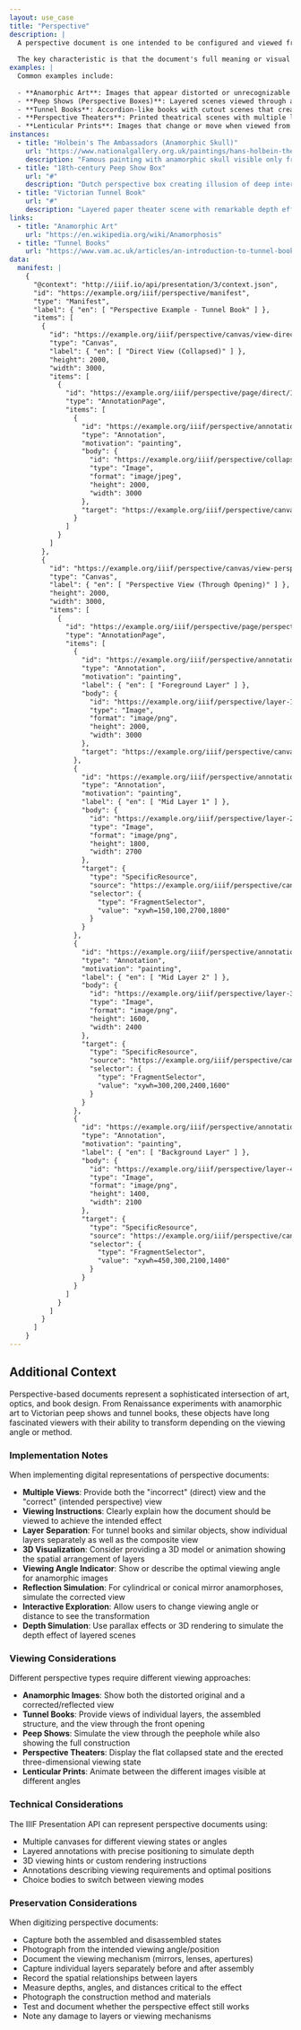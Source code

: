 ```yaml
---
layout: use_case
title: "Perspective"
description: |
  A perspective document is one intended to be configured and viewed from a specific point or through a fixed perspective window. These documents use principles of linear perspective, anamorphosis, or optical illusion to create images that only appear correct when viewed from a particular angle, distance, or through a specialized viewing device.
  
  The key characteristic is that the document's full meaning or visual coherence is only achieved under specific viewing conditions, often creating dramatic reveals or surprising transformations when viewed correctly versus incorrectly.
examples: |
  Common examples include:
  
  - **Anamorphic Art**: Images that appear distorted or unrecognizable when viewed directly but resolve into recognizable forms when viewed from an extreme angle or reflected in a cylindrical or conical mirror
  - **Peep Shows (Perspective Boxes)**: Layered scenes viewed through a small aperture that create the illusion of three-dimensional depth through forced perspective
  - **Tunnel Books**: Accordion-like books with cutout scenes that create depth when viewed through an opening at one end
  - **Perspective Theaters**: Printed theatrical scenes with multiple layers that create stage-like depth when properly assembled and viewed
  - **Lenticular Prints**: Images that change or move when viewed from different angles due to lenticular lensing technology
instances:
  - title: "Holbein's The Ambassadors (Anamorphic Skull)"
    url: "https://www.nationalgallery.org.uk/paintings/hans-holbein-the-younger-the-ambassadors"
    description: "Famous painting with anamorphic skull visible only from specific viewing angle"
  - title: "18th-century Peep Show Box"
    url: "#"
    description: "Dutch perspective box creating illusion of deep interior space"
  - title: "Victorian Tunnel Book"
    url: "#"
    description: "Layered paper theater scene with remarkable depth effect"
links:
  - title: "Anamorphic Art"
    url: "https://en.wikipedia.org/wiki/Anamorphosis"
  - title: "Tunnel Books"
    url: "https://www.vam.ac.uk/articles/an-introduction-to-tunnel-books"
data:
  manifest: |
    {
      "@context": "http://iiif.io/api/presentation/3/context.json",
      "id": "https://example.org/iiif/perspective/manifest",
      "type": "Manifest",
      "label": { "en": [ "Perspective Example - Tunnel Book" ] },
      "items": [
        {
          "id": "https://example.org/iiif/perspective/canvas/view-direct",
          "type": "Canvas",
          "label": { "en": [ "Direct View (Collapsed)" ] },
          "height": 2000,
          "width": 3000,
          "items": [
            {
              "id": "https://example.org/iiif/perspective/page/direct/1",
              "type": "AnnotationPage",
              "items": [
                {
                  "id": "https://example.org/iiif/perspective/annotation/collapsed",
                  "type": "Annotation",
                  "motivation": "painting",
                  "body": {
                    "id": "https://example.org/iiif/perspective/collapsed-view.jpg",
                    "type": "Image",
                    "format": "image/jpeg",
                    "height": 2000,
                    "width": 3000
                  },
                  "target": "https://example.org/iiif/perspective/canvas/view-direct"
                }
              ]
            }
          ]
        },
        {
          "id": "https://example.org/iiif/perspective/canvas/view-perspective",
          "type": "Canvas",
          "label": { "en": [ "Perspective View (Through Opening)" ] },
          "height": 2000,
          "width": 3000,
          "items": [
            {
              "id": "https://example.org/iiif/perspective/page/perspective/1",
              "type": "AnnotationPage",
              "items": [
                {
                  "id": "https://example.org/iiif/perspective/annotation/layer-1",
                  "type": "Annotation",
                  "motivation": "painting",
                  "label": { "en": [ "Foreground Layer" ] },
                  "body": {
                    "id": "https://example.org/iiif/perspective/layer-1-foreground.png",
                    "type": "Image",
                    "format": "image/png",
                    "height": 2000,
                    "width": 3000
                  },
                  "target": "https://example.org/iiif/perspective/canvas/view-perspective"
                },
                {
                  "id": "https://example.org/iiif/perspective/annotation/layer-2",
                  "type": "Annotation",
                  "motivation": "painting",
                  "label": { "en": [ "Mid Layer 1" ] },
                  "body": {
                    "id": "https://example.org/iiif/perspective/layer-2-mid.png",
                    "type": "Image",
                    "format": "image/png",
                    "height": 1800,
                    "width": 2700
                  },
                  "target": {
                    "type": "SpecificResource",
                    "source": "https://example.org/iiif/perspective/canvas/view-perspective",
                    "selector": {
                      "type": "FragmentSelector",
                      "value": "xywh=150,100,2700,1800"
                    }
                  }
                },
                {
                  "id": "https://example.org/iiif/perspective/annotation/layer-3",
                  "type": "Annotation",
                  "motivation": "painting",
                  "label": { "en": [ "Mid Layer 2" ] },
                  "body": {
                    "id": "https://example.org/iiif/perspective/layer-3-mid.png",
                    "type": "Image",
                    "format": "image/png",
                    "height": 1600,
                    "width": 2400
                  },
                  "target": {
                    "type": "SpecificResource",
                    "source": "https://example.org/iiif/perspective/canvas/view-perspective",
                    "selector": {
                      "type": "FragmentSelector",
                      "value": "xywh=300,200,2400,1600"
                    }
                  }
                },
                {
                  "id": "https://example.org/iiif/perspective/annotation/layer-4",
                  "type": "Annotation",
                  "motivation": "painting",
                  "label": { "en": [ "Background Layer" ] },
                  "body": {
                    "id": "https://example.org/iiif/perspective/layer-4-background.png",
                    "type": "Image",
                    "format": "image/png",
                    "height": 1400,
                    "width": 2100
                  },
                  "target": {
                    "type": "SpecificResource",
                    "source": "https://example.org/iiif/perspective/canvas/view-perspective",
                    "selector": {
                      "type": "FragmentSelector",
                      "value": "xywh=450,300,2100,1400"
                    }
                  }
                }
              ]
            }
          ]
        }
      ]
    }
---
```


## Additional Context

Perspective-based documents represent a sophisticated intersection of art, optics, and book design. From Renaissance experiments with anamorphic art to Victorian peep shows and tunnel books, these objects have long fascinated viewers with their ability to transform depending on the viewing angle or method.

### Implementation Notes

When implementing digital representations of perspective documents:

- **Multiple Views**: Provide both the "incorrect" (direct) view and the "correct" (intended perspective) view
- **Viewing Instructions**: Clearly explain how the document should be viewed to achieve the intended effect
- **Layer Separation**: For tunnel books and similar objects, show individual layers separately as well as the composite view
- **3D Visualization**: Consider providing a 3D model or animation showing the spatial arrangement of layers
- **Viewing Angle Indicator**: Show or describe the optimal viewing angle for anamorphic images
- **Reflection Simulation**: For cylindrical or conical mirror anamorphoses, simulate the corrected view
- **Interactive Exploration**: Allow users to change viewing angle or distance to see the transformation
- **Depth Simulation**: Use parallax effects or 3D rendering to simulate the depth effect of layered scenes

### Viewing Considerations

Different perspective types require different viewing approaches:

- **Anamorphic Images**: Show both the distorted original and a corrected/reflected view
- **Tunnel Books**: Provide views of individual layers, the assembled structure, and the view through the front opening
- **Peep Shows**: Simulate the view through the peephole while also showing the full construction
- **Perspective Theaters**: Display the flat collapsed state and the erected three-dimensional viewing state
- **Lenticular Prints**: Animate between the different images visible at different angles

### Technical Considerations

The IIIF Presentation API can represent perspective documents using:
- Multiple canvases for different viewing states or angles
- Layered annotations with precise positioning to simulate depth
- 3D viewing hints or custom rendering instructions
- Annotations describing viewing requirements and optimal positions
- Choice bodies to switch between viewing modes

### Preservation Considerations

When digitizing perspective documents:

- Capture both the assembled and disassembled states
- Photograph from the intended viewing angle/position
- Document the viewing mechanism (mirrors, lenses, apertures)
- Capture individual layers separately before and after assembly
- Record the spatial relationships between layers
- Measure depths, angles, and distances critical to the effect
- Photograph the construction method and materials
- Test and document whether the perspective effect still works
- Note any damage to layers or viewing mechanisms
